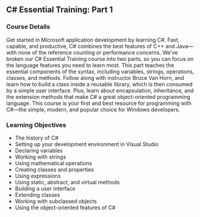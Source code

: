 ## C# Essential Training: Part 1

### Course Details

Get started in Microsoft application development by learning C#. Fast, capable, and productive, C# combines the best features of C++ and Java—with none of the reference counting or performance concerns. We've broken our C# Essential Training course into two parts, so you can focus on the language features you need to learn most. This part teaches the essential components of the syntax, including variables, strings, operations, classes, and methods. Follow along with instructor Bruce Van Horn, and learn how to build a class inside a reusable library, which is then consumed by a simple user interface. Plus, learn about encapsulation, inheritance, and the extension methods that make C# a great object-oriented programming language. This course is your first and best resource for programming with C#—the simple, modern, and popular choice for Windows developers.

### Learning Objectives

* The history of C#
* Setting up your development environment in Visual Studio
* Declaring variables
* Working with strings
* Using mathematical operations
* Creating classes and properties
* Using expressions
* Using static, abstract, and virtual methods
* Building a user interface
* Extending classes
* Working with subclassed objects
* Using the object-oriented features of C#